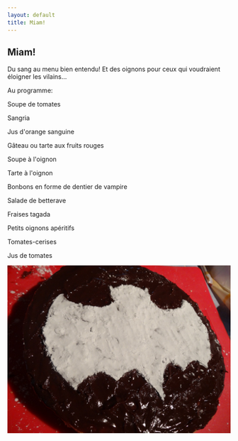 ```yaml
---
layout: default
title: Miam!
---
```


## Miam!

Du sang au menu bien entendu!
Et des oignons pour ceux qui voudraient éloigner les vilains...

Au programme:

Soupe de tomates

Sangria

Jus d'orange sanguine

Gâteau ou tarte aux fruits rouges

Soupe à l'oignon

Tarte à l'oignon

Bonbons en forme de dentier de vampire

Salade de betterave

Fraises tagada

Petits oignons apéritifs

Tomates-cerises

Jus de tomates

![dracula gateau](/assets/images/pages/dracula_gateau.jpg)
